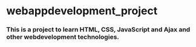 # webappdevelopment_project

### This is a project to learn HTML, CSS, JavaScript and Ajax and other webdevelopment technologies.